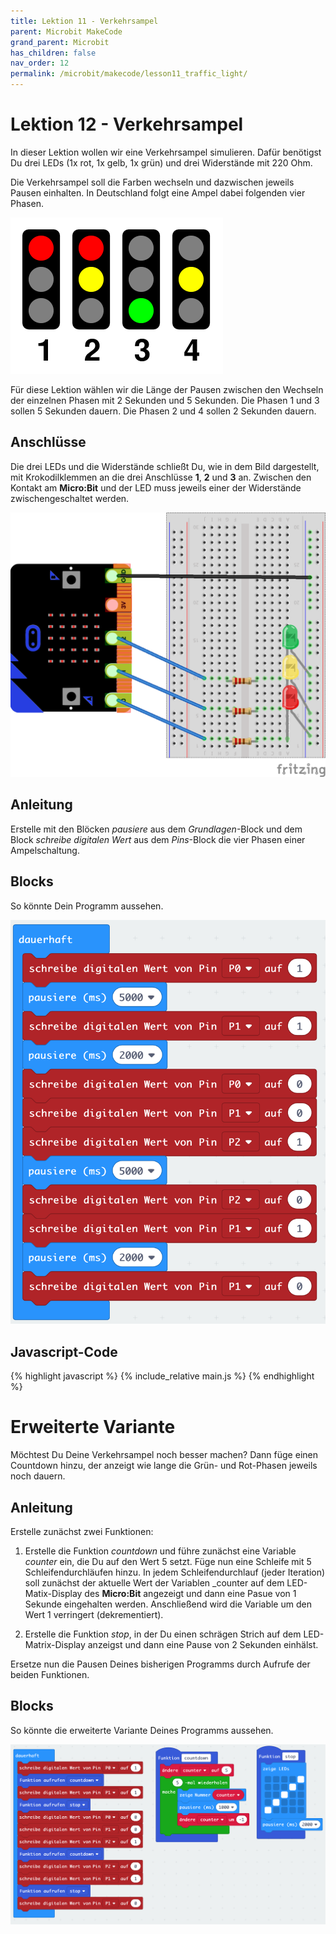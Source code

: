 ```yaml
---
title: Lektion 11 - Verkehrsampel
parent: Microbit MakeCode
grand_parent: Microbit
has_children: false
nav_order: 12
permalink: /microbit/makecode/lesson11_traffic_light/
---
```


# Lektion 12 - Verkehrsampel

In dieser Lektion wollen wir eine Verkehrsampel simulieren. Dafür benötigst Du drei LEDs (1x rot, 1x gelb, 1x grün) und drei Widerstände mit 220 Ohm.

Die Verkehrsampel soll die Farben wechseln und dazwischen jeweils Pausen einhalten. In Deutschland folgt eine Ampel dabei folgenden vier Phasen.

![Ampelphasen](./traffic_lights_4_states.png "Ampelphasen")

Für diese Lektion wählen wir die Länge der Pausen zwischen den Wechseln der einzelnen Phasen mit 2 Sekunden und 5 Sekunden.
Die Phasen 1 und 3 sollen 5 Sekunden dauern.
Die Phasen 2 und 4 sollen 2 Sekunden dauern.

## Anschlüsse 

Die drei LEDs und die Widerstände schließt Du, wie in dem Bild dargestellt, mit Krokodilklemmen an die drei Anschlüsse __1__, __2__ und __3__ an. Zwischen den Kontakt am __Micro:Bit__ und der LED muss jeweils einer der Widerstände zwischengeschaltet werden.

![Verkehrsampel](./wiring.png "Verkehrsampel")

## Anleitung

Erstelle mit den Blöcken _pausiere_ aus dem _Grundlagen_-Block und dem Block _schreibe digitalen Wert_ aus dem _Pins_-Block die vier Phasen einer Ampelschaltung.

## Blocks

So könnte Dein Programm aussehen.

![Screenshot](./screenshot.png "Screenshot")

## Javascript-Code

{% highlight javascript %}
    {% include_relative main.js %}
{% endhighlight %}

# Erweiterte Variante

Möchtest Du Deine Verkehrsampel noch besser machen? Dann füge einen Countdown hinzu, der anzeigt wie lange die Grün- und Rot-Phasen jeweils noch dauern.

## Anleitung

Erstelle zunächst zwei Funktionen:

1. Erstelle die Funktion _countdown_ und führe zunächst eine Variable _counter_ ein, die Du auf den Wert 5 setzt. Füge nun eine Schleife mit 5 Schleifendurchläufen hinzu. In jedem Schleifendurchlauf (jeder Iteration) soll zunächst der aktuelle Wert der Variablen _counter auf dem LED-Matix-Display des __Micro:Bit__ angezeigt und dann eine Pasue von 1 Sekunde eingehalten werden. Anschließend wird die Variable um den Wert 1 verringert (dekrementiert). 

2. Erstelle die Funktion _stop_, in der Du einen schrägen Strich auf dem LED-Matrix-Display anzeigst und dann eine Pause von 2 Sekunden einhälst.

Ersetze nun die Pausen Deines bisherigen Programms durch Aufrufe der beiden Funktionen.

## Blocks

So könnte die erweiterte Variante Deines Programms aussehen.

![Screenshot Advanced](./screenshot_advanced.png "Screenshot Advanced")
